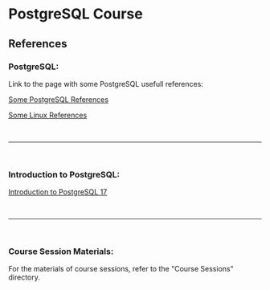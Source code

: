 # PostgreSQL Course

## References

### PostgreSQL:

Link to the page with some PostgreSQL usefull references:

[Some PostgreSQL References](./some%20postgresql%20references.md)

[Some Linux References](./some%20linux%20references.md)

<br/>

---

<br/>

### Introduction to PostgreSQL:

[Introduction to PostgreSQL 17](Introduction2PostgreSQL.md)

<br/>

---

<br/>

### Course Session Materials:

For the materials of course sessions, refer to the "Course Sessions" directory.

<!-- ---

### [•  Part I: Install and Configure PostgreSQL for pgPool ](./Part%20I%20Install%20and%20Configure%20PostgreSQL%20for%20pgPool.md)

---

### [•  Part II: Install and Configure pgPool ](./Part%20II%20Install%20and%20Configure%20pgPool.md)

---

### [•  Part III: pgPool scripts ](./Part%20III%20pgPool%20scripts.md)

---

### [•  Part IV: Fix some glitches for Ubuntu](./Part%20IV%20fix%20some%20glitches%20for%20Ubuntu.md)

---

### [•  Part V: pgpool command, pcp, pgpool admin commands ](./Part%20V%20pgpool%20command%2C%20pcp%2C%20pgpool%20admin%20commands.md)

--- 

### [•  Part VI: Finish up, simulations, tests, notes ](./Part%20VI%20Finish%20up%2C%20simulations%2C%20tests%2C%20notes.md)
 -->